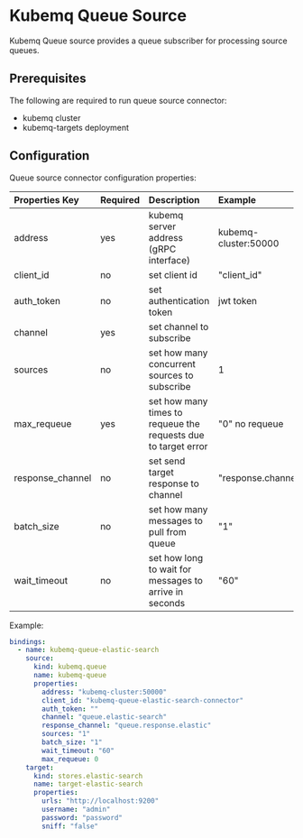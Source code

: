 # Kubemq Queue Source

Kubemq Queue source provides a queue subscriber for processing source queues.

## Prerequisites
The following are required to run queue source connector:

- kubemq cluster
- kubemq-targets deployment


## Configuration

Queue source connector configuration properties:

| Properties Key | Required | Description                                            | Example     |
|:---------------|:---------|:-------------------------------------------------------|:------------|
| address        | yes      | kubemq server address (gRPC interface) | kubemq-cluster:50000 |
| client_id      | no       | set client id                                          | "client_id" |
| auth_token     | no       | set authentication token                               | jwt token   |
| channel        | yes      | set channel to subscribe                               |             |
| sources        | no      | set how many concurrent sources to subscribe                               |    1        |
| max_requeue   | yes      | set how many times to requeue the requests due to target error| "0" no requeue       |
| response_channel             | no       | set send target response to channel   | "response.channel" |
| batch_size     | no      | set how many messages to pull from queue               | "1"         |
| wait_timeout   | no      | set how long to wait for messages to arrive in seconds | "60"        |



Example:

```yaml
bindings:
  - name: kubemq-queue-elastic-search
    source:
      kind: kubemq.queue
      name: kubemq-queue
      properties:
        address: "kubemq-cluster:50000"
        client_id: "kubemq-queue-elastic-search-connector"
        auth_token: ""
        channel: "queue.elastic-search"
        response_channel: "queue.response.elastic"
        sources: "1"
        batch_size: "1"
        wait_timeout: "60"
        max_requeue: 0
    target:
      kind: stores.elastic-search
      name: target-elastic-search
      properties:
        urls: "http://localhost:9200"
        username: "admin"
        password: "password"
        sniff: "false"
```
